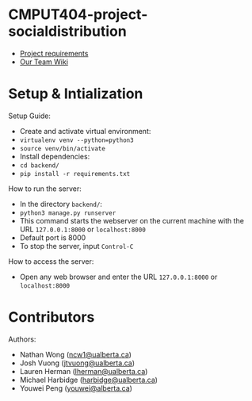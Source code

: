 CMPUT404-project-socialdistribution
===================================

- [Project requirements](https://github.com/uofa-cmput404/project-socialdistribution/blob/master/project.org) 
- [Our Team Wiki](https://github.com/uofa-cmput404/404f23project-beeg-yoshi/wiki)

Setup & Intialization
=====================

Setup Guide:

* Create and activate virtual environment:
 * ```virtualenv venv --python=python3```
 * ```source venv/bin/activate```
* Install dependencies:
 * ```cd backend/```
 * ```pip install -r requirements.txt```

How to run the server:

* In the directory ```backend/```:
 * ```python3 manage.py runserver```
  * This command starts the webserver on the current machine with the URL ```127.0.0.1:8000``` or ```localhost:8000```
  * Default port is 8000
 * To stop the server, input ```Control-C```

How to access the server:

* Open any web browser and enter the URL ```127.0.0.1:8000``` or ```localhost:8000```

Contributors
============

Authors:
    
* Nathan Wong (ncw1@ualberta.ca)
* Josh Vuong (jtvuong@ualberta.ca)
* Lauren Herman (lherman@ualberta.ca)
* Michael Harbidge (harbidge@ualberta.ca)
* Youwei Peng (youwei@alberta.ca)
